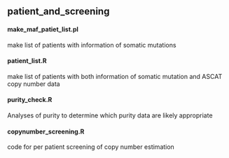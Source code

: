 ## patient_and_screening

#### make_maf_patiet_list.pl
make list of patients with information of somatic mutations

#### patient_list.R
make list of patients with both information of somatic mutation and ASCAT copy number data

#### purity_check.R
Analyses of purity to determine which purity data are likely appropriate

#### copynumber_screening.R
code for per patient screening of copy number estimation
